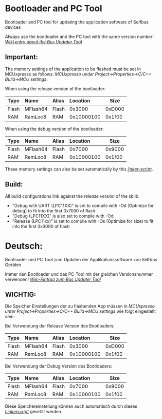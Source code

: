 Bootloader and PC Tool
======================

Bootloader and PC tool for updating the application software of Selfbus devices

Always use the bootloader and the PC tool with the same version number!
*[Wiki entry about the Bus Updater Tool](https://selfbus.org/wiki/software/tools/7-selfbus-bus-updater-tool)*

## Important:
The memory settings of the application to be flashed must be set in MCUxpresso as follows:
*MCUxpresso under Project->Properties->C/C++ Build->MCU settings*:

When using the release version of the bootloader:

|Type   |Name    |Alias     |Location      |Size     |
|:------|:-------|:---------|:-------------|---------|
|Flash  |MFlash64|Flash     |0x3000        |0xD000   |
|RAM    |RamLoc8 |RAM       |0x10000100    |0x1f00   |

When using the debug version of the bootloader:

|Type   |Name    |Alias     |Location      |Size     |
|:------|:-------|:---------|:-------------|---------|
|Flash  |MFlash64|Flash     |0x7000        |0x9000   |
|RAM    |RamLoc8 |RAM       |0x10000100    |0x1f00   |
These memory settings can also be set automatically by this *[linker-script](https://github.com/selfbus/software-arm-lib/tree/master/examples/example-linkerscripts/memory.ldt)*.

## Build:
All build configurations link against the *release version* of the sblib.
- "Debug with UART (LPC11XX)" is set to compile with -Od (Optimize for debug) to fit into the first 0x7000 of flash
- "Debug (LPC11XX)" is also set to compile with -Od
- "Release (LPC11xx)" is set to compile with -Os (Optimize for size) to fit into the first 0x3000 of flash


# Deutsch:
Bootloader und PC Tool zum Updaten der Applikationssoftware von Selfbus Geräten

Immer den Bootloader und das PC-Tool mit der gleichen Versionsnummer verwenden!
*[Wiki-Eintrag zum Bus Updater Tool](https://selfbus.org/wiki/software/tools/7-selfbus-bus-updater-tool)*

## WICHTIG:
Die Speicher Einstellungen der zu flashenden App müssen in
*MCUxpresso unter Project->Properties->C/C++ Build->MCU settings* wie folgt eingestellt sein:

Bei Verwendung der Release Version des Bootloaders:

|Type   |Name    |Alias     |Location      |Size     |
|:------|:-------|:---------|:-------------|---------|
|Flash  |MFlash64|Flash     |0x3000        |0xD000   |
|RAM    |RamLoc8 |RAM       |0x10000100    |0x1f00   |

Bei Verwendung der Debug Version des Bootloaders:

|Type   |Name    |Alias     |Location      |Size     |
|:------|:-------|:---------|:-------------|---------|
|Flash  |MFlash64|Flash     |0x7000        |0x9000   |
|RAM    |RamLoc8 |RAM       |0x10000100    |0x1f00   |

Diese Speichereinstellung können auch automatisch durch dieses *[Linkerscript](https://github.com/selfbus/software-arm-lib/tree/master/examples/example-linkerscripts/memory.ldt)* gesetzt werden.